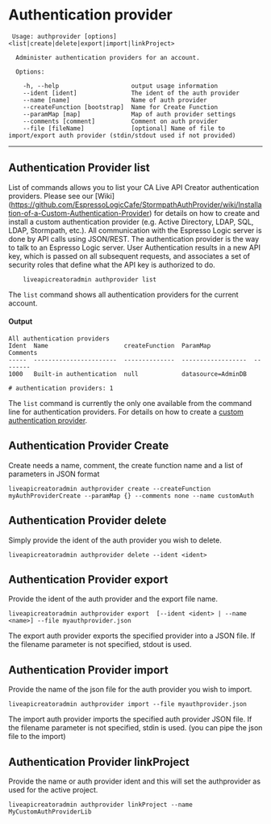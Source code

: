 # Authentication provider

```
 Usage: authprovider [options] <list|create|delete|export|import|linkProject>

  Administer authentication providers for an account.

  Options:

    -h, --help                    output usage information
    --ident [ident]               The ident of the auth provider
    --name [name]                 Name of auth provider
    --createFunction [bootstrap]  Name for Create Function
    --paramMap [map]              Map of auth provider settings
    --comments [comment]          Comment on auth provider
    --file [fileName]       	  [optional] Name of file to import/export auth provider (stdin/stdout used if not provided)
```


***
## Authentication Provider list
List of commands allows you to list your CA Live API Creator authentication providers. Please see our [Wiki] (https://github.com/EspressoLogicCafe/StormpathAuthProvider/wiki/Installation-of-a-Custom-Authentication-Provider) for details on how to create and install a custom authentication provider (e.g. Active Directory, LDAP, SQL, LDAP, Stormpath, etc.). All communication with the Espresso Logic server is done by API calls using JSON/REST.  The authentication provider is the way to talk to an Espresso Logic server.  User Authentication results in a new API key, which is passed on all subsequent requests, and associates a set of security roles that define what the API key is authorized to do.

```
    liveapicreatoradmin authprovider list
```

The `list` command shows all authentication providers for the current account.

#### Output
    All authentication providers
    Ident  Name                     createFunction  ParamMap            Comments
    -----  -----------------------  --------------  ------------------  --------
    1000   Built-in authentication  null            datasource=AdminDB          
    
    # authentication providers: 1

The `list` command is currently the only one available from the command line for
authentication providers. For details on how to create a [custom authentication provider](http://ca-doc.espressologic.com/docs/logic-designer/security/authentication/custom-authentication-provider).

## Authentication Provider Create
Create needs a name, comment, the create function name and a list of parameters in JSON format 
```
liveapicreatoradmin authprovider create --createFunction myAuthProviderCreate --paramMap {} --comments none --name customAuth
```

## Authentication Provider delete
Simply provide the ident of the auth provider you wish to delete.
```
liveapicreatoradmin authprovider delete --ident <ident>
```

## Authentication Provider export
Provide the ident of the auth provider and the export file name.
```
liveapicreatoradmin authprovider export  [--ident <ident> | --name <name>] --file myauthprovider.json
```
The export auth provider exports the specified provider into a JSON file. If the filename parameter is not specified, stdout is used.

## Authentication Provider import
Provide the name of the json file for the auth provider you wish to import.
```
liveapicreatoradmin authprovider import --file myauthprovider.json
```
The import auth provider imports the specified auth provider JSON file. If the filename parameter is not specified, stdin is used. (you can pipe the json file to the import)

## Authentication Provider linkProject
Provide the name or auth provider ident and this will  set the authprovider as used for the active project.
```
liveapicreatoradmin authprovider linkProject --name MyCustomAuthProviderLib
```

